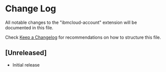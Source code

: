 # Change Log

All notable changes to the "ibmcloud-account" extension will be documented in this file.

Check [Keep a Changelog](http://keepachangelog.com/) for recommendations on how to structure this file.

## [Unreleased]

- Initial release